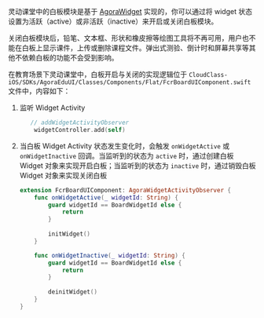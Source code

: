 灵动课堂中的白板模块是基于 [AgoraWidget](agora_class_widget_ios) 实现的，你可以通过将 widget 状态设置为活跃（active）或非活跃（inactive）来开启或关闭白板模块。

关闭白板模块后，铅笔、文本框、形状和橡皮擦等绘图工具将不再可用，用户也不能在白板上显示课件，上传或删除课程文件。弹出式测验、倒计时和屏幕共享等其他不依赖白板的功能不会受到影响。


在教育场景下灵动课堂中，白板开启与关闭的实现逻辑位于 `CloudClass-iOS/SDKs/AgoraEduUI/Classes/Components/Flat/FcrBoardUIComponent.swift` 文件中，内容如下：

1. 监听 Widget Activity

    ```swift
       // addWidgetActivityObserver
    	widgetController.add(self)
    
    ```

2. 当白板 Widget Activity 状态发生变化时，会触发 `onWidgetActive` 或 `onWidgetInactive` 回调。当监听到的状态为 `active` 时，通过创建白板 Widget 对象来实现开启白板；当监听到的状态为 `inactive` 时，通过销毁白板 Widget 对象来实现关闭白板

    ```swift
 	extension FcrBoardUIComponent: AgoraWidgetActivityObserver {
    	func onWidgetActive(_ widgetId: String) {
        	guard widgetId == BoardWidgetId else {
            	return
        	}
        	
        	initWidget()
    	}
    
    	func onWidgetInactive(_ widgetId: String) {
        	guard widgetId == BoardWidgetId else {
            	return
        	}
        	        
        	deinitWidget()
    	}
	}
    ```

